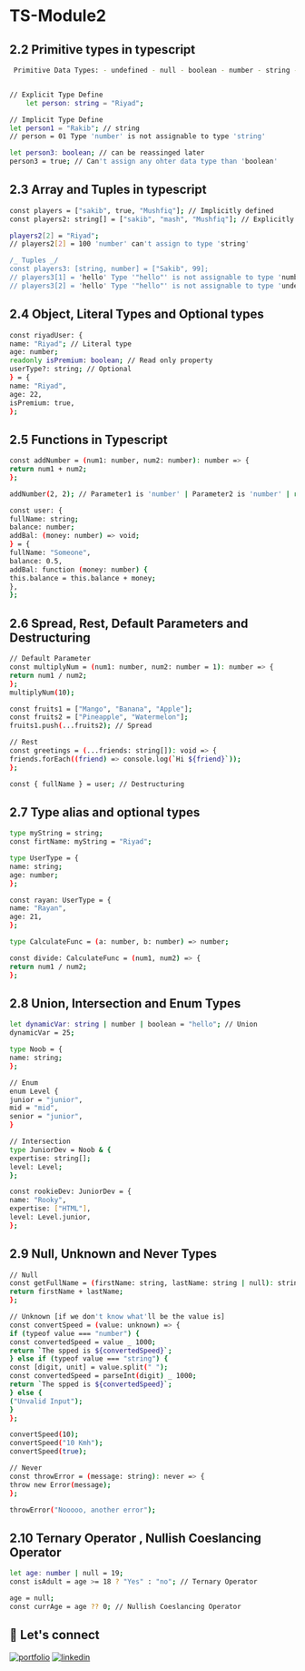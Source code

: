 # TS-Module2

## 2.2 Primitive types in typescript

```bash
 Primitive Data Types: - undefined - null - boolean - number - string - symbol


// Explicit Type Define
    let person: string = "Riyad";

// Implicit Type Define
let person1 = "Rakib"; // string
// person = 01 Type 'number' is not assignable to type 'string'

let person3: boolean; // can be reassinged later
person3 = true; // Can't assign any ohter data type than 'boolean'
```

## 2.3 Array and Tuples in typescript

```bash
const players = ["sakib", true, "Mushfiq"]; // Implicitly defined
const players2: string[] = ["sakib", "mash", "Mushfiq"]; // Explicitly defined

players2[2] = "Riyad";
// players2[2] = 100 'number' can't assign to type 'string'

/_ Tuples _/
const players3: [string, number] = ["Sakib", 99];
// players3[1] = 'hello' Type '"hello"' is not assignable to type 'number'
// players3[2] = 'hello' Type '"hello"' is not assignable to type 'undefined'
```

## 2.4 Object, Literal Types and Optional types

```bash
const riyadUser: {
name: "Riyad"; // Literal type
age: number;
readonly isPremium: boolean; // Read only property
userType?: string; // Optional
} = {
name: "Riyad",
age: 22,
isPremium: true,
};
```

## 2.5 Functions in Typescript

```bash
const addNumber = (num1: number, num2: number): number => {
return num1 + num2;
};

addNumber(2, 2); // Parameter1 is 'number' | Parameter2 is 'number' | return value is number

const user: {
fullName: string;
balance: number;
addBal: (money: number) => void;
} = {
fullName: "Someone",
balance: 0.5,
addBal: function (money: number) {
this.balance = this.balance + money;
},
};
```

## 2.6 Spread, Rest, Default Parameters and Destructuring

```bash
// Default Parameter
const multiplyNum = (num1: number, num2: number = 1): number => {
return num1 / num2;
};
multiplyNum(10);

const fruits1 = ["Mango", "Banana", "Apple"];
const fruits2 = ["Pineapple", "Watermelon"];
fruits1.push(...fruits2); // Spread

// Rest
const greetings = (...friends: string[]): void => {
friends.forEach((friend) => console.log(`Hi ${friend}`));
};

const { fullName } = user; // Destructuring
```

## 2.7 Type alias and optional types

```bash
type myString = string;
const firtName: myString = "Riyad";

type UserType = {
name: string;
age: number;
};

const rayan: UserType = {
name: "Rayan",
age: 21,
};

type CalculateFunc = (a: number, b: number) => number;

const divide: CalculateFunc = (num1, num2) => {
return num1 / num2;
};
```

## 2.8 Union, Intersection and Enum Types

```bash
let dynamicVar: string | number | boolean = "hello"; // Union
dynamicVar = 25;

type Noob = {
name: string;
};

// Enum
enum Level {
junior = "junior",
mid = "mid",
senior = "junior",
}

// Intersection
type JuniorDev = Noob & {
expertise: string[];
level: Level;
};

const rookieDev: JuniorDev = {
name: "Rooky",
expertise: ["HTML"],
level: Level.junior,
};
```

## 2.9 Null, Unknown and Never Types

```bash
// Null
const getFullName = (firstName: string, lastName: string | null): string => {
return firstName + lastName;
};

// Unknown [if we don't know what'll be the value is]
const convertSpeed = (value: unknown) => {
if (typeof value === "number") {
const convertedSpeed = value _ 1000;
return `The spped is ${convertedSpeed}`;
} else if (typeof value === "string") {
const [digit, unit] = value.split(" ");
const convertedSpeed = parseInt(digit) _ 1000;
return `The spped is ${convertedSpeed}`;
} else {
("Unvalid Input");
}
};

convertSpeed(10);
convertSpeed("10 Kmh");
convertSpeed(true);

// Never
const throwError = (message: string): never => {
throw new Error(message);
};

throwError("Nooooo, another error");
```

## 2.10 Ternary Operator , Nullish Coeslancing Operator

```bash
let age: number | null = 19;
const isAdult = age >= 18 ? "Yes" : "no"; // Ternary Operator

age = null;
const currAge = age ?? 0; // Nullish Coeslancing Operator
```

## 🔗 Let's connect

[![portfolio](https://img.shields.io/badge/my_portfolio-000?style=for-the-badge&logo=ko-fi&logoColor=white)](https://riyad-hossain.vercel.app/)
[![linkedin](https://img.shields.io/badge/linkedin-0A66C2?style=for-the-badge&logo=linkedin&logoColor=white)](https://www.linkedin.com/in/riyaad-hossain/)
